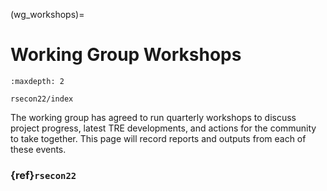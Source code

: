 (wg_workshops)=

# Working Group Workshops

```{toctree}
:maxdepth: 2

rsecon22/index
```

The working group has agreed to run quarterly workshops to discuss project progress, latest TRE developments, and actions for the community to take together. This page will record reports and outputs from each of these events.

### {ref}`rsecon22`